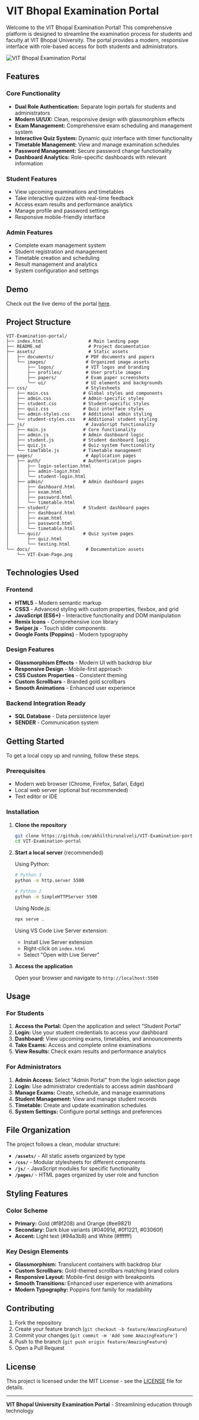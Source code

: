 
# VIT Bhopal Examination Portal

Welcome to the VIT Bhopal Examination Portal! This comprehensive platform is designed to streamline the examination process for students and faculty at VIT Bhopal University. The portal provides a modern, responsive interface with role-based access for both students and administrators.

![VIT Bhopal Examination Portal](https://github.com/akhilthirunalveli/VIT-Examination-portal/blob/main/docs/VIT-Exam-Page.png)

## Features

### Core Functionality
- **Dual Role Authentication:** Separate login portals for students and administrators
- **Modern UI/UX:** Clean, responsive design with glassmorphism effects
- **Exam Management:** Comprehensive exam scheduling and management system
- **Interactive Quiz System:** Dynamic quiz interface with timer functionality
- **Timetable Management:** View and manage examination schedules
- **Password Management:** Secure password change functionality
- **Dashboard Analytics:** Role-specific dashboards with relevant information

### Student Features
- View upcoming examinations and timetables
- Take interactive quizzes with real-time feedback
- Access exam results and performance analytics
- Manage profile and password settings
- Responsive mobile-friendly interface

### Admin Features
- Complete exam management system
- Student registration and management
- Timetable creation and scheduling
- Result management and analytics
- System configuration and settings

## Demo

Check out the live demo of the portal [here](https://examination-portal-nine.vercel.app/).

## Project Structure

```
VIT-Examination-portal/
├── index.html                 # Main landing page
├── README.md                  # Project documentation
├── assets/                    # Static assets
│   ├── documents/            # PDF documents and papers
│   └── images/               # Organized image assets
│       ├── logos/            # VIT logos and branding
│       ├── profiles/         # User profile images
│       ├── papers/           # Exam paper screenshots
│       └── ui/               # UI elements and backgrounds
├── css/                      # Stylesheets
│   ├── main.css             # Global styles and components
│   ├── admin.css            # Admin-specific styles
│   ├── student.css          # Student-specific styles
│   ├── quiz.css             # Quiz interface styles
│   ├── admin-styles.css     # Additional admin styling
│   └── student-styles.css   # Additional student styling
├── js/                       # JavaScript functionality
│   ├── main.js              # Core functionality
│   ├── admin.js             # Admin dashboard logic
│   ├── student.js           # Student dashboard logic
│   ├── quiz.js              # Quiz system functionality
│   └── timeTable.js         # Timetable management
├── pages/                    # Application pages
│   ├── auth/                # Authentication pages
│   │   ├── login-selection.html
│   │   ├── admin-login.html
│   │   └── student-login.html
│   ├── admin/               # Admin dashboard pages
│   │   ├── dashboard.html
│   │   ├── exam.html
│   │   ├── password.html
│   │   └── timetable.html
│   ├── student/             # Student dashboard pages
│   │   ├── dashboard.html
│   │   ├── exam.html
│   │   ├── password.html
│   │   └── timetable.html
│   └── quiz/                # Quiz system pages
│       ├── quiz.html
│       └── testing.html
└── docs/                     # Documentation assets
    └── VIT-Exam-Page.png
```

## Technologies Used

### Frontend
- **HTML5** - Modern semantic markup
- **CSS3** - Advanced styling with custom properties, flexbox, and grid
- **JavaScript (ES6+)** - Interactive functionality and DOM manipulation
- **Remix Icons** - Comprehensive icon library
- **Swiper.js** - Touch slider components
- **Google Fonts (Poppins)** - Modern typography

### Design Features
- **Glassmorphism Effects** - Modern UI with backdrop blur
- **Responsive Design** - Mobile-first approach
- **CSS Custom Properties** - Consistent theming
- **Custom Scrollbars** - Branded gold scrollbars
- **Smooth Animations** - Enhanced user experience

### Backend Integration Ready
- **SQL Database** - Data persistence layer
- **SENDER** - Communication system

## Getting Started

To get a local copy up and running, follow these steps.

### Prerequisites

- Modern web browser (Chrome, Firefox, Safari, Edge)
- Local web server (optional but recommended)
- Text editor or IDE

### Installation

1. **Clone the repository**

   ```bash
   git clone https://github.com/akhilthirunalveli/VIT-Examination-portal.git
   cd VIT-Examination-portal
   ```

2. **Start a local server** (recommended)

   Using Python:
   ```bash
   # Python 3
   python -m http.server 5500
   
   # Python 2
   python -m SimpleHTTPServer 5500
   ```

   Using Node.js:
   ```bash
   npx serve .
   ```

   Using VS Code Live Server extension:
   - Install Live Server extension
   - Right-click on `index.html`
   - Select "Open with Live Server"

3. **Access the application**

   Open your browser and navigate to `http://localhost:5500`

## Usage

### For Students
1. **Access the Portal:** Open the application and select "Student Portal"
2. **Login:** Use your student credentials to access your dashboard
3. **Dashboard:** View upcoming exams, timetables, and announcements
4. **Take Exams:** Access and complete online examinations
5. **View Results:** Check exam results and performance analytics

### For Administrators
1. **Admin Access:** Select "Admin Portal" from the login selection page
2. **Login:** Use administrator credentials to access admin dashboard
3. **Manage Exams:** Create, schedule, and manage examinations
4. **Student Management:** View and manage student records
5. **Timetable:** Create and update examination schedules
6. **System Settings:** Configure portal settings and preferences

## File Organization

The project follows a clean, modular structure:

- **`/assets/`** - All static assets organized by type
- **`/css/`** - Modular stylesheets for different components
- **`/js/`** - JavaScript modules for specific functionality
- **`/pages/`** - HTML pages organized by user role and function

## Styling Features

### Color Scheme
- **Primary:** Gold (#f8f208) and Orange (#ee9821)
- **Secondary:** Dark blue variants (#04091d, #0f1221, #03060f)
- **Accent:** Light text (#94a3b8) and White (#ffffff)

### Key Design Elements
- **Glassmorphism:** Translucent containers with backdrop blur
- **Custom Scrollbars:** Gold-themed scrollbars matching brand colors
- **Responsive Layout:** Mobile-first design with breakpoints
- **Smooth Transitions:** Enhanced user experience with animations
- **Modern Typography:** Poppins font family for readability

## Contributing

1. Fork the repository
2. Create your feature branch (`git checkout -b feature/AmazingFeature`)
3. Commit your changes (`git commit -m 'Add some AmazingFeature'`)
4. Push to the branch (`git push origin feature/AmazingFeature`)
5. Open a Pull Request

## License

This project is licensed under the MIT License - see the [LICENSE](LICENSE) file for details.

---

**VIT Bhopal University Examination Portal** - Streamlining education through technology

